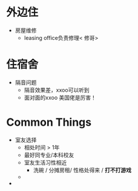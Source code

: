 # 外边住 
+ 房屋维修
  + leasing office负责修理< 修哥>
# 住宿舍

+ 隔音问题
  + 隔音效果差，xxoo可以听到
  + 面对面的xxoo 美国佬是厉害！

# Common Things

+ 室友选择
  + 相处时间 > 1年
  + 最好同专业/本科校友
  + 室友生活习性相近
    + 洗碗 / 分摊房租/ 性格处得来  / **打不打游戏**
  + ​
+ ​